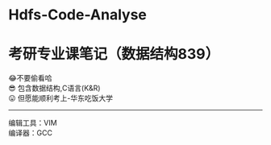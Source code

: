 # Hdfs-Code-Analyse
# 考研专业课笔记（数据结构839）  
:joy:不要偷看哈  
:sunglasses: 包含数据结构,C语言(K&R)  
:stuck_out_tongue: 但愿能顺利考上-华东吃饭大学  
***    
编辑工具：VIM  
编译器：GCC  
